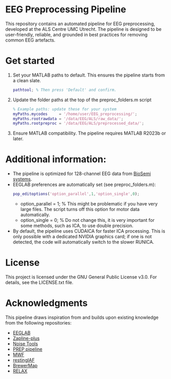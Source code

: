 # EEG Preprocessing Pipeline
This repository contains an automated pipeline for EEG preprocessing, developed at the ALS Centre UMC Utrecht. The pipeline is designed to be user-friendly, reliable, and grounded in best practices for removing common EEG artefacts.

# Get started
1. Set your MATLAB paths to default. This ensures the pipeline starts from a clean slate.
    ```MATLAB
	pathtool; % Then press 'Default' and confirm.
	```

2. Update the folder paths at the top of the preproc_folders.m script
    ```MATLAB
	% Example paths: update these for your system
	myPaths.mycodes     = '/home/user/EEG_preprocessing/';
	myPaths.rootrawdata = '/data/EEG/ALS/raw_data/';
	myPaths.rootpreproc = '/data/EEG/ALS/preprocessed_data/';
	```
	
3. Ensure MATLAB compatibility. The pipeline requires MATLAB R2023b or later.

# Additional information: 
- The pipeline is optimized for 128-channel EEG data from [BioSemi systems](https://www.biosemi.com/).
- EEGLAB preferences are automatically set (see preproc_folders.m):
	```MATLAB
	pop_editoptions('option_parallel',1,'option_single',0);
	```
	- option_parallel = 1; % This might be problematic if you have very large files. The script turns off this option for motor data automatically.
	- option_single   = 0; % Do not change this, it is very important for some methods, such as ICA, to use double precision.
- By default, the pipeline uses CUDAICA for faster ICA processing. This is only possible with a dedicated NVIDIA graphics card; if one is not detected, the code will automatically switch to the slower RUNICA.

# License
This project is licensed under the GNU General Public License v3.0. For details, see the LICENSE.txt file.

# Acknowledgments
This pipeline draws inspiration from and builds upon existing knowledge from the following repositories:
- [EEGLAB](https://github.com/sccn/eeglab/)
- [Zapline-plus](https://github.com/MariusKlug/zapline-plus/)
- [Noise Tools](http://audition.ens.fr/adc/NoiseTools/)
- [PREP pipeline](https://vislab.github.io/EEG-Clean-Tools/)
- [MWF](https://github.com/exporl/mwf-artifact-removal/)
- [restingIAF](https://github.com/corcorana/restingIAF/)
- [BrewerMap](https://github.com/DrosteEffect/BrewerMap/)
- [RELAX](https://github.com/NeilwBailey/RELAX/)


